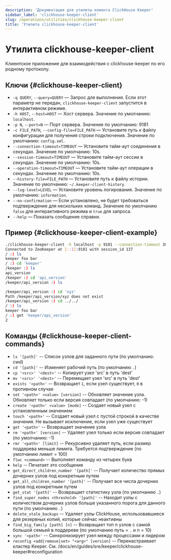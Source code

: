 ```yaml
---
description: 'Документация для утилиты клиента ClickHouse Keeper'
sidebar_label: 'clickhouse-keeper-client'
slug: /operations/utilities/clickhouse-keeper-client
title: 'Утилита clickhouse-keeper-client'
---
```



# Утилита clickhouse-keeper-client

Клиентское приложение для взаимодействия с clickhouse-keeper по его родному протоколу.

## Ключи {#clickhouse-keeper-client}

-   `-q QUERY`, `--query=QUERY` — Запрос для выполнения. Если этот параметр не передан, `clickhouse-keeper-client` запустится в интерактивном режиме.
-   `-h HOST`, `--host=HOST` — Хост сервера. Значение по умолчанию: `localhost`.
-   `-p N`, `--port=N` — Порт сервера. Значение по умолчанию: 9181
-   `-c FILE_PATH`, `--config-file=FILE_PATH` — Установите путь к файлу конфигурации для получения строки подключения. Значение по умолчанию: `config.xml`.
-   `--connection-timeout=TIMEOUT` — Установите тайм-аут соединения в секундах. Значение по умолчанию: 10s.
-   `--session-timeout=TIMEOUT` — Установите тайм-аут сессии в секундах. Значение по умолчанию: 10s.
-   `--operation-timeout=TIMEOUT` — Установите тайм-аут операции в секундах. Значение по умолчанию: 10s.
-   `--history-file=FILE_PATH` — Установите путь к файлу истории. Значение по умолчанию: `~/.keeper-client-history`.
-   `--log-level=LEVEL` — Установите уровень логирования. Значение по умолчанию: `information`.
-   `--no-confirmation` — Если установлено, не будет требоваться подтверждение для нескольких команд. Значение по умолчанию `false` для интерактивного режима и `true` для запроса.
-   `--help` — Показать сообщение справки.

## Пример {#clickhouse-keeper-client-example}

```bash
./clickhouse-keeper-client -h localhost -p 9181 --connection-timeout 30 --session-timeout 30 --operation-timeout 30
Connected to ZooKeeper at [::1]:9181 with session_id 137
/ :) ls
keeper foo bar
/ :) cd 'keeper'
/keeper :) ls
api_version
/keeper :) cd 'api_version'
/keeper/api_version :) ls

/keeper/api_version :) cd 'xyz'
Path /keeper/api_version/xyz does not exist
/keeper/api_version :) cd ../../
/ :) ls
keeper foo bar
/ :) get 'keeper/api_version'
2
```

## Команды {#clickhouse-keeper-client-commands}

-   `ls '[path]'` -- Список узлов для заданного пути (по умолчанию: cwd)
-   `cd '[path]'` -- Изменяет рабочий путь (по умолчанию `.`)
-   `cp '<src>' '<dest>'`  -- Копирует узел 'src' в путь 'dest'
-   `mv '<src>' '<dest>'`  -- Перемещает узел 'src' в путь 'dest'
-   `exists '<path>'` -- Возвращает `1`, если узел существует, `0` в противном случае
-   `set '<path>' <value> [version]` -- Обновляет значение узла. Обновляет только если версия совпадает (по умолчанию: -1)
-   `create '<path>' <value> [mode]` -- Создает новый узел с установленным значением
-   `touch '<path>'` -- Создает новый узел с пустой строкой в качестве значения. Не вызывает исключение, если узел уже существует
-   `get '<path>'` -- Возвращает значение узла
-   `rm '<path>' [version]` -- Удаляет узел только если версия совпадает (по умолчанию: -1)
-   `rmr '<path>' [limit]` -- Рекурсивно удаляет путь, если размер поддерева меньше лимита. Требуется подтверждение (по умолчанию лимит = 100)
-   `flwc <command>` -- Выполняет команду из четырех букв
-   `help` -- Печатает это сообщение
-   `get_direct_children_number '[path]'` -- Получает количество прямых дочерних узлов под конкретным путем
-   `get_all_children_number '[path]'` -- Получает все числа дочерних узлов под конкретным путем
-   `get_stat '[path]'` -- Возвращает статистику узла (по умолчанию `.`)
-   `find_super_nodes <threshold> '[path]'` -- Находит узлы с количеством дочерних узлов больше указанного порога для данного пути (по умолчанию `.`)
-   `delete_stale_backups` -- Удаляет узлы ClickHouse, использовавшиеся для резервных копий, которые сейчас неактивны
-   `find_big_family [path] [n]` -- Возвращает топ n узлов с самой большой семьей в поддереве (по умолчанию путь = `.` и n = 10)
-   `sync '<path>'` -- Синхронизирует узел между процессами и лидером
-   `reconfig <add|remove|set> "<arg>" [version]` -- Перенастраивает кластер Keeper. См. /docs/en/guides/sre/keeper/clickhouse-keeper#reconfiguration
